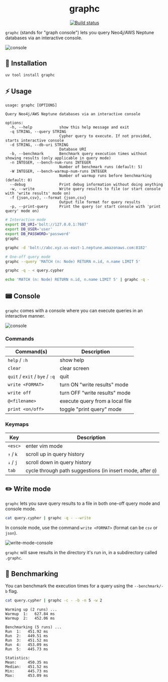 <p align="center">
  <h1 align="center">graphc</h1>
  <p align="center">
    <a href="https://github.com/dhth/graphc/actions/workflows/main.yml"><img alt="Build status" src="https://img.shields.io/github/actions/workflow/status/dhth/graphc/main.yml?style=flat-square"></a>
  </p>
</p>

`graphc` (stands for "graph console") lets you query Neo4j/AWS Neptune databases
via an interactive console.

![console](https://tools.dhruvs.space/images/graphc/v0-1-0/console.png)

💾 Installation
---

```sh
uv tool install graphc
```

⚡️ Usage
---

```text
usage: graphc [OPTIONS]

Query Neo4j/AWS Neptune databases via an interactive console

options:
  -h, --help            show this help message and exit
  -q STRING, --query STRING
                        Cypher query to execute. If not provided, starts interactive console
  -d STRING, --db-uri STRING
                        Database URI
  -b, --benchmark       Benchmark query execution times without showing results (only applicable in query mode)
  -n INTEGER, --bench-num-runs INTEGER
                        Number of benchmark runs (default: 5)
  -W INTEGER, --bench-warmup-num-runs INTEGER
                        Number of warmup runs before benchmarking (default: 0)
  --debug               Print debug information without doing anything
  -w, --write           Write query results to file (or start console with 'write results' mode on)
  -f {json,csv}, --format {json,csv}
                        Output file format for query results
  -p, --print-query     Print the query (or start console with 'print query' mode on)
```

```bash
# Interactive mode
export DB_URI='bolt://127.0.0.1:7687'
export DB_USER='user'
export DB_PASSWORD='password'
graphc

graphc -d 'bolt://abc.xyz.us-east-1.neptune.amazonaws.com:8182'

# One-off query mode
graphc --query 'MATCH (n: Node) RETURN n.id, n.name LIMIT 5'

graphc -q - < query.cypher

echo 'MATCH (n: Node) RETURN n.id, n.name LIMIT 5' | graphc -q -
```

📟 Console
---

`graphc` comes with a console where you can execute queries in an interactive
manner.

![console](https://tools.dhruvs.space/images/graphc/v0-1-0/console.gif)

### Commands

| Command(s)                     | Description                     |
|--------------------------------|---------------------------------|
| `help` / `:h`                  | show help                       |
| `clear`                        | clear screen                    |
| `quit` / `exit` / `bye` / `:q` | quit                            |
| `write <FORMAT>`               | turn ON "write results" mode    |
| `write off`                    | turn OFF "write results" mode   |
| `@<filename>`                  | execute query from a local file |
| `print <on/off>`               | toggle "print query" mode       |

### Keymaps

| Key       | Description                                                |
|-----------|------------------------------------------------------------|
| `<esc>`   | enter vim mode                                             |
| `↑` / `k` | scroll up in query history                                 |
| `↓` / `j` | scroll down in query history                               |
| `tab`     | cycle through path suggestions (in insert mode, after `@`) |

✏️ Write mode
---

`graphc` lets you save query results to a file in both one-off query mode and
console mode.

```bash
cat query.cypher | graphc -q - --write
```

In console mode, use the command `write <FORMAT>` (format can be `csv` or
`json`).

![write-mode-console](https://tools.dhruvs.space/images/graphc/v0-1-0/write-mode-console.png)

`graphc` will save results in the directory it's run in, in a subdirectory
called `.graphc`.

🔢 Benchmarking
---

You can benchmark the execution times for a query using the `--benchmark/-b`
flag.

```bash
cat query.cypher | graphc -c - -b -n 5 -w 2
```

```text
Warming up (2 runs) ...
Warmup  1:   627.84 ms
Warmup  2:   452.06 ms

Benchmarking (5 runs) ...
Run  1:   451.92 ms
Run  2:   449.51 ms
Run  3:   451.52 ms
Run  4:   453.09 ms
Run  5:   445.73 ms

Statistics:
Mean:     450.35 ms
Median:   451.52 ms
Min:      445.73 ms
Max:      453.09 ms
```
